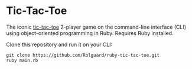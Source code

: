 # Tic-Tac-Toe
The iconic [tic-tac-toe](https://en.wikipedia.org/wiki/Tic-tac-toe) 2-player game on the command-line interface (CLI) using object-oriented programming in Ruby. 
Requires Ruby installed.

Clone this repository and run it on your CLI:
```
git clone https://github.com/Rolguard/ruby-tic-tac-toe.git
ruby main.rb
```
